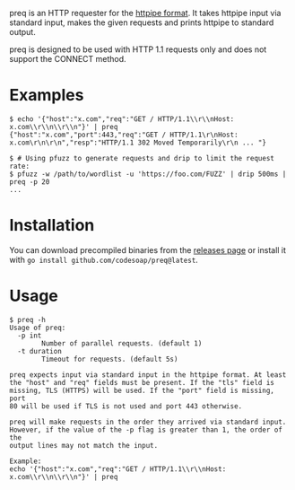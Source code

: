 preq is an HTTP requester for the [httpipe
format](https://github.com/codesoap/httpipe). It takes httpipe input via
standard input, makes the given requests and prints httpipe to standard
output.

preq is designed to be used with HTTP 1.1 requests only and does not
support the CONNECT method.

# Examples
```console
$ echo '{"host":"x.com","req":"GET / HTTP/1.1\\r\\nHost: x.com\\r\\n\\r\\n"}' | preq
{"host":"x.com","port":443,"req":"GET / HTTP/1.1\r\nHost: x.com\r\n\r\n","resp":"HTTP/1.1 302 Moved Temporarily\r\n ... "}

$ # Using pfuzz to generate requests and drip to limit the request rate:
$ pfuzz -w /path/to/wordlist -u 'https://foo.com/FUZZ' | drip 500ms | preq -p 20
...
```

# Installation
You can download precompiled binaries from the [releases
page](https://github.com/codesoap/preq/releases) or install it with
`go install github.com/codesoap/preq@latest`.

# Usage
```console
$ preq -h
Usage of preq:
  -p int
        Number of parallel requests. (default 1)
  -t duration
        Timeout for requests. (default 5s)

preq expects input via standard input in the httpipe format. At least
the "host" and "req" fields must be present. If the "tls" field is
missing, TLS (HTTPS) will be used. If the "port" field is missing, port
80 will be used if TLS is not used and port 443 otherwise.

preq will make requests in the order they arrived via standard input.
However, if the value of the -p flag is greater than 1, the order of the
output lines may not match the input.

Example:
echo '{"host":"x.com","req":"GET / HTTP/1.1\\r\\nHost: x.com\\r\\n\\r\\n"}' | preq
```
